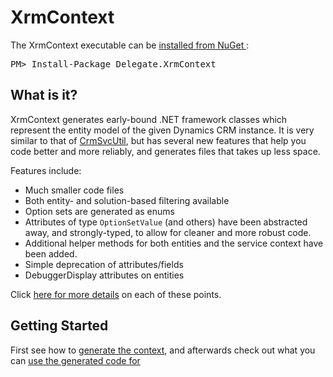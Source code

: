 XrmContext
======================


<div class="row">
  <div class="span1"></div>
  <div class="span6">
    <div class="well well-small" id="nuget">
      The XrmContext executable can be 
      <a href="https://nuget.org/packages/Delegate.XrmContext">
        installed from NuGet
      </a>:
      <pre>PM> Install-Package Delegate.XrmContext</pre>
    </div>
  </div>
  <div class="span1"></div>
</div>


What is it?
-----------

XrmContext generates early-bound .NET framework classes which represent the entity
model of the given Dynamics CRM instance.
It is very similar to that of [CrmSvcUtil][crmsvcutil], but has several new features that 
help you code better and more reliably, and generates files that takes up less space.

Features include:

* Much smaller code files
* Both entity- and solution-based filtering available
* Option sets are generated as enums
* Attributes of type `OptionSetValue` (and others) have been abstracted away, 
  and strongly-typed, to allow for cleaner and more robust code.
* Additional helper methods for both entities and the service context have been added.
* Simple deprecation of attributes/fields
* DebuggerDisplay attributes on entities

Click [here for more details](functionality.html) on each of these points.

  [crmsvcutil]: https://msdn.microsoft.com/en-us/library/gg327844.aspx


Getting Started
---------------

First see how to [generate the context](tool-usage.html), and afterwards check
out what you can [use the generated code for](functionality.html)
